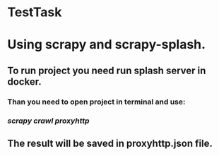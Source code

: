 # TestTask
# Using scrapy and scrapy-splash.
## To run project you need run splash server in docker.
### Than you need to open project in terminal and use:
  ### </t><i>scrapy crawl proxyhttp</i>
## The result will be saved in proxyhttp.json file.  
